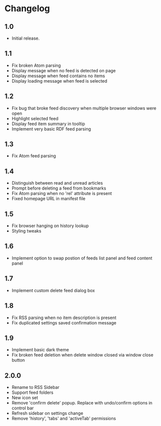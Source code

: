 # Changelog

## 1.0

- Initial release.

## 1.1

- Fix broken Atom parsing
- Display message when no feed is detected on page
- Display message when feed contains no items
- Display loading message when feed is selected

## 1.2

- Fix bug that broke feed discovery when multiple browser windows were open
- Highlight selected feed
- Display feed item summary in tooltip
- Implement very basic RDF feed parsing

## 1.3

- Fix Atom feed parsing

## 1.4

- Distinguish between read and unread articles
- Prompt before deleting a feed from bookmarks
- Fix Atom parsing when no 'rel' attribute is present
- Fixed homepage URL in manifest file

## 1.5

- Fix browser hanging on history lookup
- Styling tweaks

## 1.6
- Implement option to swap postion of feeds list panel and feed content panel

## 1.7
- Implement custom delete feed dialog box

## 1.8
- Fix RSS parsing when no item description is present
- Fix duplicated settings saved confirmation message

## 1.9
- Implement basic dark theme
- Fix broken feed deletion when delete window closed via window close button

## 2.0.0
- Rename to RSS Sidebar
- Support feed folders
- New icon set
- Remove 'confirm delete' popup. Replace with undo/confirm options in control
  bar
- Refresh sidebar on settings change
- Remove 'history', 'tabs' and 'activeTab' permissions
